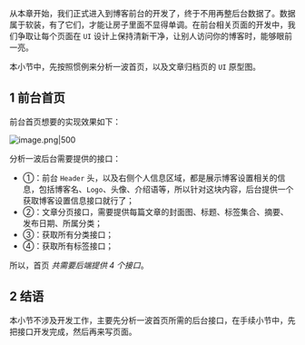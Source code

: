 从本章开始，我们正式进入到博客前台的开发了，终于不用再整后台数据了。数据属于软装，有了它们，才能让房子里面不显得单调。在前台相关页面的开发中，我们争取让每个页面在 `UI` 设计上保持清新干净，让别人访问你的博客时，能够眼前一亮。

本小节中，先按照惯例来分析一波首页，以及文章归档页的 `UI` 原型图。

## 1 前台首页

前台首页想要的实现效果如下：

![image.png|500](https://my-obsidian-image.oss-cn-guangzhou.aliyuncs.com/2024/05/8ad9cf11cc2a0c56977652255ab92b3c.png)

分析一波后台需要提供的接口：

- ①：前台 `Header` 头，以及右侧个人信息区域，都是展示博客设置相关的信息，包括博客名、`Logo`、头像、介绍语等，所以针对这块内容，后台提供一个获取博客设置信息接口就行了；
- ②：文章分页接口，需要提供每篇文章的封面图、标题、标签集合、摘要、发布日期、所属分类；
- ③：获取所有分类接口；
- ④：获取所有标签接口；

所以，首页 _共需要后端提供 4 个接口_。

## 2 结语

本小节不涉及开发工作，主要先分析一波首页所需的后台接口，在手续小节中，先把接口开发完成，然后再来写页面。